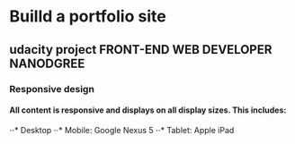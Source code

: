 # Builld a portfolio site
## udacity project FRONT-END WEB DEVELOPER NANODGREE
### Responsive design 
#### All content is responsive and displays on all display sizes. This includes:
⋅⋅* Desktop
⋅⋅* Mobile: Google Nexus 5
⋅⋅* Tablet: Apple iPad

